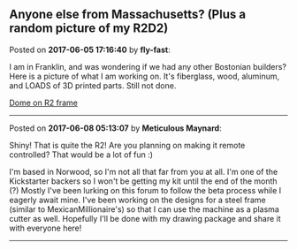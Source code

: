 ## Anyone else from Massachusetts? (Plus a random picture of my R2D2)
Posted on **2017-06-05 17:16:40** by **fly-fast**:

I am in Franklin, and was wondering if we had any other Bostonian builders?  Here is a picture of what I am working on.  It's fiberglass, wood, aluminum, and LOADS of 3D printed parts.  Still not done.



 [Dome on R2 frame](/images/f6/f66y_domeonr2frame.jpg.jpg)

---

Posted on **2017-06-08 05:13:07** by **Meticulous Maynard**:

Shiny! That is quite the R2! Are you planning on making it remote controlled? That would be a lot of fun :)



I'm based in Norwood, so I'm not all that far from you at all. I'm one of the Kickstarter backers so I won't be getting my kit until the end of the month (?) Mostly I've been lurking on this forum to follow the beta process while I eagerly await mine. I've been working on the designs for a steel frame (similar to MexicanMillionaire's) so that I can use the machine as a plasma cutter as well. Hopefully I'll be done with my drawing package and share it with everyone here!

---

